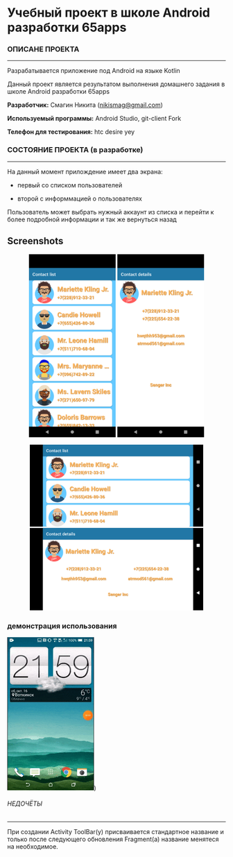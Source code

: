 # Учебный проект в школе Android разработки 65apps

### ОПИСАНЕ ПРОЕКТА
________________
Разрабатывается приложение под Android на языке Kotlin

Данный проект является результатом выполнения домашнего задания в школе Android разработки 65apps

**Разработчик:** Смагин Никита (nikismag@gmail.com)

**Используемый программы:** Android Studio, git-client Fork

**Телефон для тестирования:** htc desire yey


### СОСТОЯНИЕ ПРОЕКТА (в разработке)
________________
На данный момент прилождение имеет два экрана:

* первый со списком пользователей

* второй с информмацией о пользователях

Пользователь может выбрать нужный аккаунт из списка и перейти к более подробной информации и так же вернуться назад

## Screenshots
<p align='center'>

<img src="img/User1.png" width="200">
<img src="img/User2.png" width="200">
  
</p>  

<p align='center'>
  
<img src="img/User3.png" width="400">
<img src="img/User4.png" width="400">
  
   </p>

### демонстрация использования

<img src="img/User_gif.gif" width="200">)

###### НЕДОЧЁТЫ
_______________

При создании Activity ToolBar(у) присваивается стандартное название и только после следующего обновления Fragment(а) название менятеся на необходимое.
